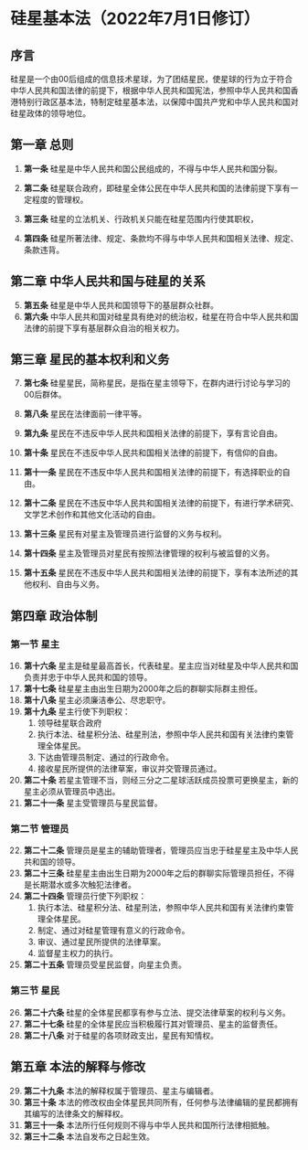 # 硅星基本法（2022年7月1日修订）

## 序言

硅星是一个由00后组成的信息技术星球，为了团结星民，使星球的行为立于符合中华人民共和国法律的前提下，根据中华人民共和国宪法，参照中华人民共和国香港特别行政区基本法，特制定硅星基本法，以保障中国共产党和中华人民共和国对硅星政体的领导地位。

## 第一章 总则

1. **第一条** 硅星是中华人民共和国公民组成的，不得与中华人民共和国分裂。

2. **第二条** 硅星联合政府，即硅星全体公民在中华人民共和国的法律前提下享有一定程度的管理权。

3. **第三条** 硅星的立法机关、行政机关只能在硅星范围内行使其职权，

4. **第四条** 硅星所著法律、规定、条款均不得与中华人民共和国相关法律、规定、条款违背。

## 第二章 中华人民共和国与硅星的关系

5. **第五条** 硅星是中华人民共和国领导下的基层群众社群。
5. **第六条** 中华人民共和国对硅星具有绝对的统治权，硅星在符合中华人民共和国法律的前提下享有基层群众自治的相关权力。

## 第三章 星民的基本权利和义务

7. **第七条** 硅星星民，简称星民，是指在星主领导下，在群内进行讨论与学习的00后群体。

8. **第八条** 星民在法律面前一律平等。

9. **第九条** 星民在不违反中华人民共和国相关法律的前提下，享有言论自由。

10. **第十条** 星民在不违反中华人民共和国相关法律的前提下，有信仰的自由。

11. **第十一条** 星民在不违反中华人民共和国相关法律的前提下，有选择职业的自由。

12. **第十二条** 星民在不违反中华人民共和国相关法律的前提下，有进行学术研究、文学艺术创作和其他文化活动的自由。

13. **第十三条** 星民有对星主及管理员进行监督的义务与权利。

14. **第十四条** 星主及管理员对星民有按照法律管理的权利与被监督的义务。

15. **第十五条** 星民在不违反中华人民共和国相关法律的前提下，享有本法所述的其他权利、自由与义务。

## 第四章 政治体制

### 第一节 星主

16. **第十六条** 星主是硅星最高首长，代表硅星。星主应当对硅星及中华人民共和国负责并忠于中华人民共和国的领导。
17. **第十七条** 硅星星主由出生日期为2000年之后的群聊实际群主担任。
18. **第十八条** 星主必须廉洁奉公、尽忠职守。
19. **第十九条** 星主行使下列职权：
    1. 领导硅星联合政府
    2. 执行本法、硅星积分法、硅星刑法，参照中华人民共和国有关法律约束管理全体星民。
    3. 下达由管理员制定、通过的行政命令。
    4. 接收星民所提供的法律草案，审议并交管理员通过。
20. **第二十条** 若星主管理不当，则经三分之二星球活跃成员投票可更换星主，新的星主必须从管理员中选出。
21. **第二十一条** 星主受管理员与星民监督。

### 第二节 管理员

22. **第二十二条** 管理员是星主的辅助管理者，管理员应当忠于硅星星主及中华人民共和国的领导。
23. **第二十三条** 硅星星主由出生日期为2000年之后的群聊实际管理员担任，不得是长期潜水或多次触犯法律者。
24. **第二十四条** 管理员行使下列职权：
    1. 执行本法、硅星积分法、硅星刑法，参照中华人民共和国有关法律约束管理全体星民。
    2. 制定、通过对硅星管理有意义的行政命令。
    3. 审议、通过星民所提供的法律草案。
    4. 监督星主权力的执行。
25. **第二十五条** 管理员受星民监督，向星主负责。

### 第三节 星民

26. **第二十六条** 硅星的全体星民都享有参与立法、提交法律草案的权利与义务。
27. **第二十七条** 硅星的全体星民应当积极履行其对管理员、星主的监督责任。
28. **第二十八条** 对于硅星的各项财政支出，星民有知情权。

## 第五章 本法的解释与修改

29. **第二十九条** 本法的解释权属于管理员、星主与编辑者。
30. **第三十条** 本法的修改权由全体星民共同所有，任何参与法律编辑的星民都拥有其编写的法律条文的解释权。
31. **第三十一条** 本法所行任何规则不得与中华人民共和国所行法律相抵触。
32. **第三十二条** 本法自发布之日起生效。
